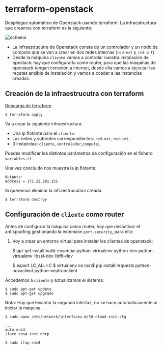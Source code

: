 # terraform-openstack

Despliegue automático de Openstack usando terraform. La infraestructura que creamos con terraform es la siguiente:

![schema](https://github.com/iesgn/terraform-openstack/raw/master/img/tos.png)

* La infraestrucutra de Openstack consta de un controlador y un nodo de computo que se van a crear en dos redes internas (`red-ext` y `red-int`).
* Desde la máquina `cliente` vamos a controlar nuestra instalación de opnstack: hay que configurarla como router, para que las máquinas de openstack tengan conexión a internet, desde ella vamos a ejecutar las recetas ansible de instalación y vamos a cceder a las instancias creadas.

## Creación de la infraestrucutra con terraform

[Descarga de terraform](https://www.terraform.io/downloads.html).

	$ terraform apply

Va a crear la siguiente infraestructura:

* Una ip flotante para el `cliente`.
* Las redes y subredes correspondientes: `red-ext`, `red-int`.
* 3 instancias: `cliente`, `controlador`,`compute1`

Puedes modificar los distintos parámetros de configuración en el fichero `variables.tf`.

Una vez concluido nos muestra la ip flotante:

	Outputs:
	address = 172.22.201.151

Si queremos eliminar la infraestrucutara creada:

	$ terraform destroy

## Configuración de `cliente` como router

Antes de configurar la máquina como router, hay que desactivar el antispoofing gestionando la extensión `port-security`, para ello:

1) Voy a crear un entorno virtual para instalar los clientes de openstack:

	$ apt-get install build-essential python-virtualenv python-dev python-virtualenv libssl-dev libffi-dev

	$ export LC_ALL=C
	$ virtualenv os
	(os)$ pip install requests python-novaclient python-neutronclient



Accedemos a `cliente` y actualizamos el sistema:

	$ sudo apt-get update
	$ sudo apt-get upgrade

Nota: Hay que levantar la segunda interfaz, no se hace automáticamente al iniciar la máquina.

	$ sudo nano /etc/network/interfaces.d/50-cloud-init.cfg

	...
	auto ens4
	iface ens4 inet dhcp

	$ sudo ifup ens4






